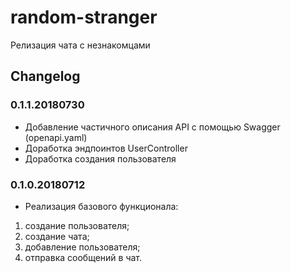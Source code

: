 # random-stranger
Релизация чата с незнакомцами

## Changelog

### 0.1.1.20180730

- Добавление частичного описания API с помощью Swagger (openapi.yaml)
- Доработка эндпоинтов  UserController
- Доработка создания пользователя

### 0.1.0.20180712

- Реализация базового функционала:
1. создание пользователя;
2. создание чата;
3. добавление пользователя;
4. отправка сообщений в чат.
 
